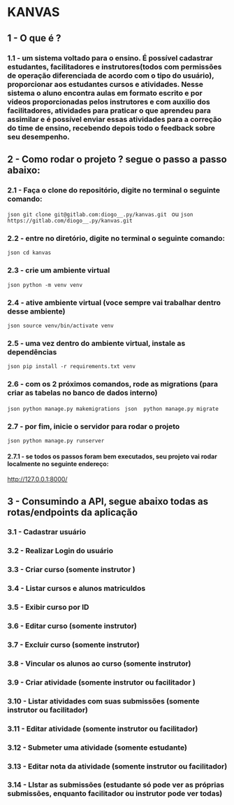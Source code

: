 # KANVAS

## 1 - O que é ?
### 1.1 - um sistema voltado para o ensino. É possível cadastrar estudantes, facilitadores e instrutores(todos com permissões de operação diferenciada de acordo com o tipo do usuário), proporcionar aos estudantes cursos e atividades. Nesse sistema o aluno encontra aulas em formato escrito e por videos proporcionadas pelos instrutores e com auxilio dos facilitadores, atividades para praticar o que aprendeu para assimilar e é possível enviar essas atividades para a correção do time de ensino, recebendo depois todo o feedback sobre seu desempenho.


## 2 - Como rodar o projeto ? segue o passo a passo abaixo:

### 2.1 - Faça o clone do repositório, digite no terminal o seguinte comando:
```json git clone git@gitlab.com:diogo__.py/kanvas.git ``` 
ou 
```json https://gitlab.com/diogo__.py/kanvas.git ``` 

### 2.2 - entre no diretório, digite no terminal o seguinte comando:
```json cd kanvas ``` 

### 2.3 - crie um ambiente virtual
```json python -m venv venv``` 

### 2.4 - ative ambiente virtual (voce sempre vai trabalhar dentro desse ambiente)
```json source venv/bin/activate venv``` 

### 2.5 - uma vez dentro do ambiente virtual, instale as dependências
```json pip install -r requirements.txt venv```

### 2.6 - com os 2 próximos comandos, rode as migrations (para criar as tabelas no banco de dados interno)
```json python manage.py makemigrations ```
```json  python manage.py migrate ```

### 2.7 - por fim, inicie o servidor para rodar o projeto
```json python manage.py runserver ```
#### 2.7.1 - se todos os passos foram bem executados, seu projeto vai rodar localmente no seguinte endereço:
http://127.0.0.1:8000/


## 3 - Consumindo a API, segue abaixo todas as rotas/endpoints da aplicação

### 3.1 - Cadastrar usuário
### 3.2 - Realizar Login do usuário
### 3.3 - Criar curso (somente instrutor )
### 3.4 - Listar cursos e alunos matriculdos
### 3.5 - Exibir curso por ID
### 3.6 - Editar curso (somente instrutor)
### 3.7 - Excluir curso (somente instrutor)
### 3.8 - Vincular os alunos ao curso (somente instrutor)
### 3.9 - Criar atividade (somente instrutor ou facilitador )
### 3.10 - Listar atividades com suas submissões (somente instrutor ou facilitador)
### 3.11 - Editar atividade (somente instrutor ou facilitador)
### 3.12 - Submeter uma atividade (somente estudante)
### 3.13 - Editar nota da atividade (somente instrutor ou facilitador)
### 3.14 - LIstar as submissões (estudante só pode ver as próprias submissões, enquanto facilitador ou instrutor pode ver todas)
